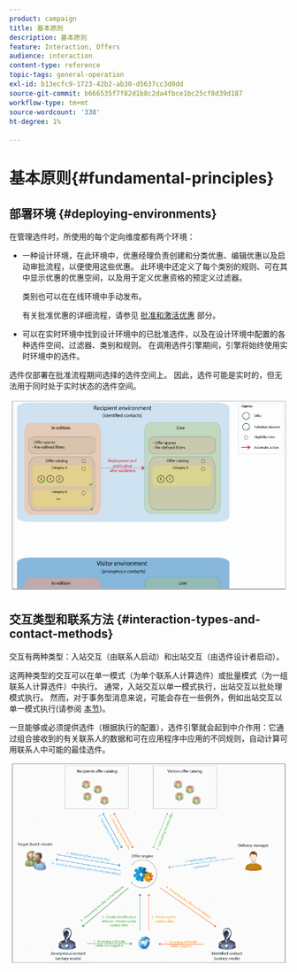 ```yaml
---
product: campaign
title: 基本原则
description: 基本原则
feature: Interaction, Offers
audience: interaction
content-type: reference
topic-tags: general-operation
exl-id: b13ecfc9-1723-42b2-ab30-d5637cc3d0dd
source-git-commit: b666535f7f82d1b8c2da4fbce1bc25cf8d39d187
workflow-type: tm+mt
source-wordcount: '338'
ht-degree: 1%

---
```


# 基本原则{#fundamental-principles}



## 部署环境 {#deploying-environments}

在管理选件时，所使用的每个定向维度都有两个环境：

* 一种设计环境，在此环境中，优惠经理负责创建和分类优惠、编辑优惠以及启动审批流程，以便使用这些优惠。 此环境中还定义了每个类别的规则、可在其中显示优惠的优惠空间，以及用于定义优惠资格的预定义过滤器。

  类别也可以在在线环境中手动发布。

  有关批准优惠的详细流程，请参见 [批准和激活优惠](../../interaction/using/approving-and-activating-an-offer.md) 部分。

* 可以在实时环境中找到设计环境中的已批准选件，以及在设计环境中配置的各种选件空间、过滤器、类别和规则。 在调用选件引擎期间，引擎将始终使用实时环境中的选件。

选件仅部署在批准流程期间选择的选件空间上。 因此，选件可能是实时的，但无法用于同时处于实时状态的选件空间。

![](assets/architecture_interaction1.png)

## 交互类型和联系方法 {#interaction-types-and-contact-methods}

交互有两种类型：入站交互（由联系人启动）和出站交互（由选件设计者启动）。

这两种类型的交互可以在单一模式（为单个联系人计算选件）或批量模式（为一组联系人计算选件）中执行。 通常，入站交互以单一模式执行，出站交互以批处理模式执行。 然而，对于事务型消息来说，可能会存在一些例外，例如出站交互以单一模式执行(请参阅 [本节](../../message-center/using/about-transactional-messaging.md))。

一旦能够或必须提供选件（根据执行的配置），选件引擎就会起到中介作用：它通过组合接收到的有关联系人的数据和可在应用程序中应用的不同规则，自动计算可用联系人中可能的最佳选件。

![](assets/architecture_interaction2.png)
